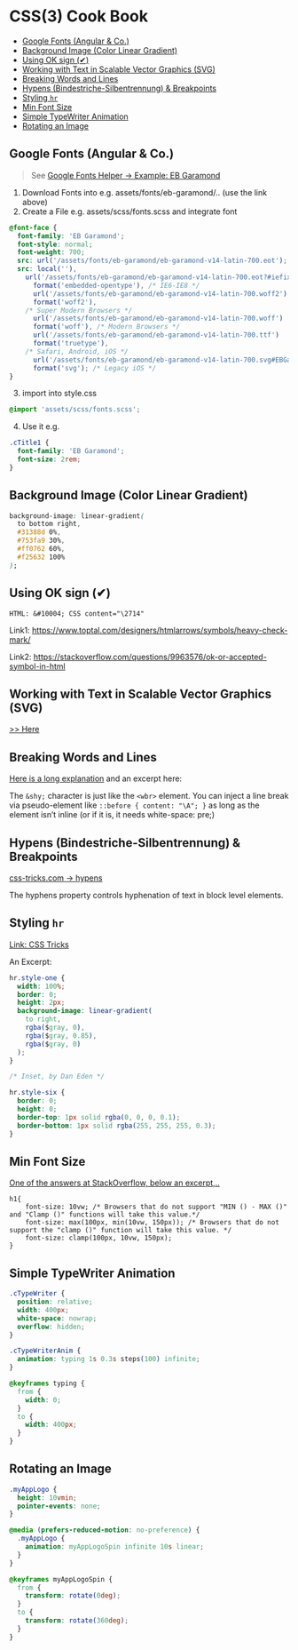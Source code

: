 # CSS(3) Cook Book

<!-- @import "[TOC]" {cmd="toc" depthFrom=2 depthTo=6 orderedList=false} -->

<!-- code_chunk_output -->

- [Google Fonts (Angular & Co.)](#google-fonts-angular-co)
- [Background Image (Color Linear Gradient)](#background-image-color-linear-gradient)
- [Using OK sign (&#10004;)](#using-ok-sign-10004)
- [Working with Text in Scalable Vector Graphics (SVG)](#working-with-text-in-scalable-vector-graphics-svg)
- [Breaking Words and Lines](#breaking-words-and-lines)
- [Hypens (Bindestriche-Silbentrennung) & Breakpoints](#hypens-bindestriche-silbentrennung-breakpoints)
- [Styling `hr`](#styling-hr)
- [Min Font Size](#min-font-size)
- [Simple TypeWriter Animation](#simple-typewriter-animation)
- [Rotating an Image](#rotating-an-image)

<!-- /code_chunk_output -->

## Google Fonts (Angular & Co.)

> See [Google Fonts Helper -> Example: EB Garamond](https://google-webfonts-helper.herokuapp.com/fonts/eb-garamond?subsets=latin)

1. Download Fonts into e.g. assets/fonts/eb-garamond/.. (use the link above)
2. Create a File e.g. assets/scss/fonts.scss and integrate font

```scss
@font-face {
  font-family: 'EB Garamond';
  font-style: normal;
  font-weight: 700;
  src: url('/assets/fonts/eb-garamond/eb-garamond-v14-latin-700.eot'); /* IE9 Compat Modes */
  src: local(''),
    url('/assets/fonts/eb-garamond/eb-garamond-v14-latin-700.eot?#iefix')
      format('embedded-opentype'), /* IE6-IE8 */
      url('/assets/fonts/eb-garamond/eb-garamond-v14-latin-700.woff2')
      format('woff2'),
    /* Super Modern Browsers */
      url('/assets/fonts/eb-garamond/eb-garamond-v14-latin-700.woff')
      format('woff'), /* Modern Browsers */
      url('/assets/fonts/eb-garamond/eb-garamond-v14-latin-700.ttf')
      format('truetype'),
    /* Safari, Android, iOS */
      url('/assets/fonts/eb-garamond/eb-garamond-v14-latin-700.svg#EBGaramond')
      format('svg'); /* Legacy iOS */
}
```

3. import into style.css

```scss
@import 'assets/scss/fonts.scss';
```

4. Use it e.g.

```scss
.cTitle1 {
  font-family: 'EB Garamond';
  font-size: 2rem;
}
```

## Background Image (Color Linear Gradient)

```css
background-image: linear-gradient(
  to bottom right,
  #31388d 0%,
  #753fa9 30%,
  #ff0762 60%,
  #f25632 100%
);
```

## Using OK sign (&#10004;)

`HTML: &#10004; CSS content="\2714"`

Link1: https://www.toptal.com/designers/htmlarrows/symbols/heavy-check-mark/

Link2: https://stackoverflow.com/questions/9963576/ok-or-accepted-symbol-in-html

## Working with Text in Scalable Vector Graphics (SVG)

[>> Here](https://www.hongkiat.com/blog/scalable-vector-graphics-text/)

## Breaking Words and Lines

[Here is a long explanation](https://css-tricks.com/where-lines-break-is-complicated-heres-all-the-related-css-and-html/) and an excerpt here:

The `&shy;` character is just like the `<wbr>` element. You can inject a line break via pseudo-element like `::before { content: "\A"; }` as long as the element isn’t inline (or if it is, it needs white-space: pre;)

## Hypens (Bindestriche-Silbentrennung) & Breakpoints

[css-tricks.com &rarr; hypens](https://css-tricks.com/almanac/properties/h/hyphenate/)

The hyphens property controls hyphenation of text in block level elements.

## Styling `hr`

[Link: CSS Tricks](https://css-tricks.com/examples/hrs/)

An Excerpt:

```css
hr.style-one {
  width: 100%;
  border: 0;
  height: 2px;
  background-image: linear-gradient(
    to right,
    rgba($gray, 0),
    rgba($gray, 0.85),
    rgba($gray, 0)
  );
}

/* Inset, by Dan Eden */

hr.style-six {
  border: 0;
  height: 0;
  border-top: 1px solid rgba(0, 0, 0, 0.1);
  border-bottom: 1px solid rgba(255, 255, 255, 0.3);
}
```

## Min Font Size

[One of the answers at StackOverflow, below an excerpt,..](https://stackoverflow.com/a/61892360/3025289)

```
h1{
    font-size: 10vw; /* Browsers that do not support "MIN () - MAX ()" and "Clamp ()" functions will take this value.*/
    font-size: max(100px, min(10vw, 150px)); /* Browsers that do not support the "clamp ()" function will take this value. */
    font-size: clamp(100px, 10vw, 150px);
}
```

## Simple TypeWriter Animation

```css
.cTypeWriter {
  position: relative;
  width: 400px;
  white-space: nowrap;
  overflow: hidden;
}

.cTypeWriterAnim {
  animation: typing 1s 0.3s steps(100) infinite;
}

@keyframes typing {
  from {
    width: 0;
  }
  to {
    width: 400px;
  }
}
```

## Rotating an Image

```css
.myAppLogo {
  height: 10vmin;
  pointer-events: none;
}

@media (prefers-reduced-motion: no-preference) {
  .myAppLogo {
    animation: myAppLogoSpin infinite 10s linear;
  }
}

@keyframes myAppLogoSpin {
  from {
    transform: rotate(0deg);
  }
  to {
    transform: rotate(360deg);
  }
}
```
